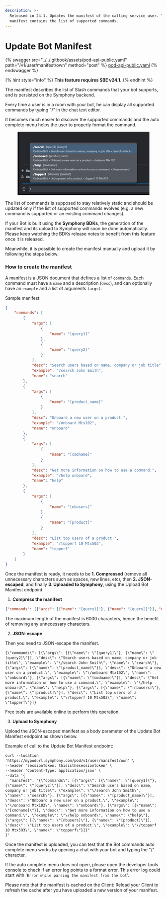```yaml
---
description: >-
  Released in 24.1. Updates the manifest of the calling service user. The
  manifest contains the list of supported commands.
---
```


# Update Bot Manifest

{% swagger src="../../.gitbook/assets/pod-api-public.yaml" path="/v1/user/manifest/own" method="post" %}
[pod-api-public.yaml](../../.gitbook/assets/pod-api-public.yaml)
{% endswagger %}

{% hint style="info" %}
**This feature requires SBE v24.1.**
{% endhint %}

The manifest describes the list of Slash commands that your bot supports, and is persisted on the Symphony backend.

Every time a user is in a room with your bot, he can display all supported commands by typing "/" in the chat text editor.

It becomes much easier to discover the supported commands and the auto complete menu helps the user to properly format the command.

<figure><img src="../../.gitbook/assets/image (1).png" alt=""><figcaption></figcaption></figure>

The list of commands is supposed to stay relatively static and should be updated only if the list of supported commands evolves (e.g. a new command is supported or an existing command changes).&#x20;

If your Bot is built using the **Symphony BDKs**, the generation of the manifest and its upload to Symphony will soon be done automatically. Please keep watching the BDKs release notes to benefit from this feature once it is released.

Meanwhile, it is possible to create the manifest manually and upload it by following the steps below.

### **How to create the manifest**

A manifest is a JSON document that defines a list of `commands`. Each command must have a `name` and a description (`desc`), and can optionally have an `example` and a list of arguments `(args)`.

Sample manifest:

```json
{
    "commands": [
        {
            "args": [
                {
                    "name": "[query1]"
                },
                {
                    "name": "[query2]"
                }
            ],
            "desc": "Search users based on name, company or job title",
            "example": "/search John Smith",
            "name": "search"
        },
        {
            "args": [
                {
                    "name": "[product_name]"
                }
            ],
            "desc": "Onboard a new user on a product.",
            "example": "/onboard Mtx102",
            "name": "onboard"
        },
        {
            "args": [
                {
                    "name": "[cmdname]"
                }
            ],
            "desc": "Get more information on how to use a command.",
            "example": "/help onboard",
            "name": "help"
        },
        {
            "args": [
                {
                    "name": "[nbusers]"
                },
                {
                    "name": "[product]"
                }
            ],
            "desc": "List top users of a product.",
            "example": "/topperf 10 Mtx503",
            "name": "topperf"
        }
    ]
}
```

Once the manifest is ready, it needs to be **1. Compressed** (remove all unnecessary characters such as spaces, new lines, etc), then **2. JSON-escaped**, and finally **3. Uploaded to Symphony**, using the Upload Bot Manifest endpoint.

1. **Compress the manifest**

```json
{"commands": [{"args": [{"name": "[query1]"}, {"name": "[query2]"}], "desc": "Search users based on name, company or job title", "example": "/search John Smith", "name": "search"}, {"args": [{"name": "[product_name]"}], "desc": "Onboard a new user on a product.", "example": "/onboard Mtx102", "name": "onboard"}, {"args": [{"name": "[cmdname]"}], "desc": "Get more information on how to use a command.", "example": "/help onboard", "name": "help"}, {"args": [{"name": "[nbusers]"}, {"name": "[product]"}], "desc": "List top users of a product.", "example": "/topperf 10 Mtx503", "name": "topperf"}]}
```

The maximum length of the manifest is 6000 characters, hence the benefit of removing any unnecessary characters.&#x20;

2. **JSON-escape**

Then you need to JSON-escape the manifest.&#x20;

```
{\"commands\": [{\"args\": [{\"name\": \"[query1]\"}, {\"name\": \"[query2]\"}], \"desc\": \"Search users based on name, company or job title\", \"example\": \"\/search John Smith\", \"name\": \"search\"}, {\"args\": [{\"name\": \"[product_name]\"}], \"desc\": \"Onboard a new user on a product.\", \"example\": \"\/onboard Mtx102\", \"name\": \"onboard\"}, {\"args\": [{\"name\": \"[cmdname]\"}], \"desc\": \"Get more information on how to use a command.\", \"example\": \"\/help onboard\", \"name\": \"help\"}, {\"args\": [{\"name\": \"[nbusers]\"}, {\"name\": \"[product]\"}], \"desc\": \"List top users of a product.\", \"example\": \"\/topperf 10 Mtx503\", \"name\": \"topperf\"}]}
```

Free tools are available online to perform this operation.&#x20;

3. **Upload to Symphony**

Upload the JSON-escaped manifest as a body parameter of the Update Bot Manifest endpoint as shown below.&#x20;

Example of call to the Update Bot Manifest endpoint:

```batch
curl --location 'https://mypodurl.symphony.com/pod/v1/user/manifest/own' \
--header 'sessionToken: thisisthesessiontoken' \
--header 'Content-Type: application/json' \
--data '{
  "manifest": "{\"commands\": [{\"args\": [{\"name\": \"[query1]\"}, {\"name\": \"[query2]\"}], \"desc\": \"Search users based on name, company or job title\", \"example\": \"\/search John Smith\", \"name\": \"search\"}, {\"args\": [{\"name\": \"[product_name]\"}], \"desc\": \"Onboard a new user on a product.\", \"example\": \"\/onboard Mtx102\", \"name\": \"onboard\"}, {\"args\": [{\"name\": \"[cmdname]\"}], \"desc\": \"Get more information on how to use a command.\", \"example\": \"\/help onboard\", \"name\": \"help\"}, {\"args\": [{\"name\": \"[nbusers]\"}, {\"name\": \"[product]\"}], \"desc\": \"List top users of a product.\", \"example\": \"\/topperf 10 Mtx503\", \"name\": \"topperf\"}]}"
}'
```

Once the manifest is uploaded, you can test that the Bot commands auto complete menu works by opening a chat with your bot and typing the "/" character.

If the auto complete menu does not open, please open the developer tools console to check if an error log points to a format error. This error log could start with '`Error while parsing the manifest from the bot`'.

Please note that the manifest is cached on the Client: Reload your Client to refresh the cache after you have uploaded a new version of your manifest.

